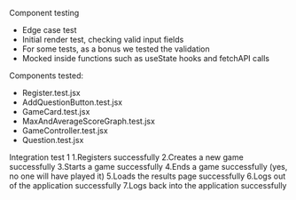 Component testing
- Edge case test
- Initial render test, checking valid input fields
- For some tests, as a bonus we tested the validation
- Mocked inside functions such as useState hooks and fetchAPI calls

Components tested:
- Register.test.jsx
- AddQuestionButton.test.jsx
- GameCard.test.jsx
- MaxAndAverageScoreGraph.test.jsx
- GameController.test.jsx
- Question.test.jsx

Integration test 1
1.Registers successfully
2.Creates a new game successfully
3.Starts a game successfully
4.Ends a game successfully (yes, no one will have played it)
5.Loads the results page successfully
6.Logs out of the application successfully
7.Logs back into the application successfully
